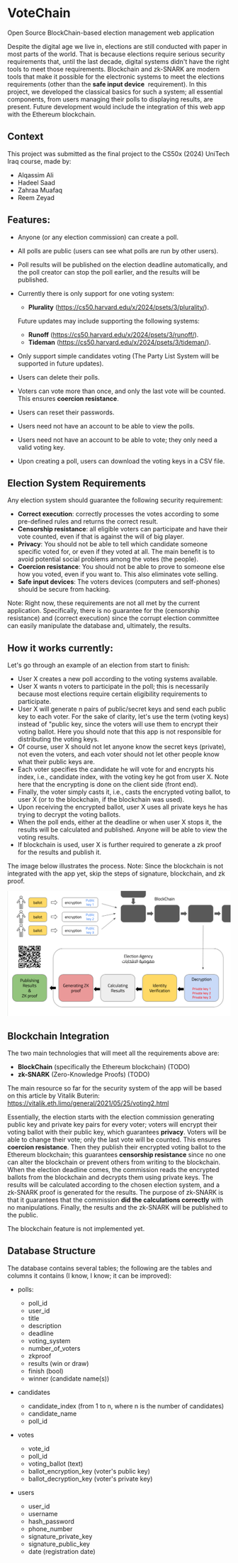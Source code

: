 # VoteChain
Open Source BlockChain-based election management web application

Despite the digital age we live in, elections are still conducted with paper in most parts of the world. That is because elections require serious security requirements that, until the last decade, digital systems didn't have the right tools to meet those requirements. Blockchain and zk-SNARK are modern tools that make it possible for the electronic systems to meet the elections requirements (other than the **safe input device**  requirement). In this project, we developed the classical basics for such a system; all essential components, from users managing their polls to displaying results, are present. Future development would include the integration of this web app with the Ethereum blockchain.

## Context

This project was submitted as the final project to the CS50x (2024) UniTech Iraq course, made by: 
* Alqassim Ali
* Hadeel Saad
* Zahraa Muafaq
* Reem Zeyad

## Features:
* Anyone (or any election commission) can create a poll.
* All polls are public (users can see what polls are run by other users).
* Poll results will be published on the election deadline automatically, and the poll creator can stop the poll earlier, and the results will be published.
* Currently there is only support for one voting system:
    * **Plurality** (https://cs50.harvard.edu/x/2024/psets/3/plurality/).

    Future updates may include supporting the following systems:
    * **Runoff** (https://cs50.harvard.edu/x/2024/psets/3/runoff/).
    * **Tideman** (https://cs50.harvard.edu/x/2024/psets/3/tideman/).
* Only support simple candidates voting (The Party List System will be supported in future updates).   
* Users can delete their polls.
* Voters can vote more than once, and only the last vote will be counted. This ensures **coercion resistance**.
* Users can reset their passwords.
* Users need not have an account to be able to view the polls.
* Users need not have an account to be able to vote; they only need a valid voting key.
* Upon creating a poll, users can download the voting keys in a CSV file. 

## Election System Requirements
Any election system should guarantee the following security requirement:
* **Correct execution**: correctly processes the votes according to some pre-defined rules and returns the correct result.
* **Censorship resistance**: all eligible voters can participate and have their vote counted, even if that is against the will of big player. 
* **Privacy**: You should not be able to tell which candidate someone specific voted for, or even if they voted at all. The main benefit is to avoid potential social problems among the votes (the people).
* **Coercion resistance**: You should not be able to prove to someone else how you voted, even if you want to. This also eliminates vote selling.
* **Safe input devices**: The voters devices (computers and self-phones) should be secure from hacking.

Note: Right now, these requirements are not all met by the current application. Specifically, there is no guarantee for the (censorship resistance) and (correct execution) since the corrupt election committee can easily manipulate the database and, ultimately, the results. 

## How it works currently:

Let's go through an example of an election from start to finish:

* User X creates a new poll according to the voting systems available.
* User X wants n voters to participate in the poll; this is necessarily because most elections require certain eligibility requirements to participate.
* User X will generate n pairs of public/secret keys and send each public key to each voter. For the sake of clarity, let's use the term (voting keys) instead of "public key, since the voters will use them to encrypt their voting ballot. Here you should note that this app is not responsible for distributing the voting keys. 
* Of course, user X should not let anyone know the secret keys (private), not even the voters, and each voter should not let other people know what their public keys are.
* Each voter specifies the candidate he will vote for and encrypts his index, i.e., candidate index, with the voting key he got from user X. Note here that the encrypting is done on the client side (front end).
* Finally, the voter simply casts it, i.e., casts the encrypted voting ballot, to user X (or to the blockchain, if the blockchain was used).
* Upon receiving the encrypted ballot, user X uses all private keys he has trying to decrypt the voting ballots.
* When the poll ends, either at the deadline or when user X stops it, the results will be calculated and published. Anyone will be able to view the voting results.
* If blockchain is used, user X is further required to generate a zk proof for the results and publish it.

The image below illustrates the process. Note: Since the blockchain is not integrated with the app yet, skip the steps of signature, blockchain, and zk proof.

![image](static/images/how%20it%20works%20digram.png)

## Blockchain Integration

The two main technologies that will meet all the requirements above are:
* **BlockChain** (specifically the Ethereum blockchain) (TODO)
* **zk-SNARK** (Zero-Knowledge Proofs) (TODO)

The main resource so far for the security system of the app will be based on this article by Vitalik Buterin: https://vitalik.eth.limo/general/2021/05/25/voting2.html

Essentially, the election starts with the election commission generating public key and private key pairs for every voter; voters will encrypt their voting ballot with their public key, which guarantees **privacy**. Voters will be able to change their vote; only the last vote will be counted. This ensures **coercion resistance**. Then they publish their encrypted voting ballot to the Ethereum blockchain; this guarantees **censorship resistance** since no one can alter the blockchain or prevent others from writing to the blockchain. When the election deadline comes, the commission reads the encrypted ballots from the blockchain and decrypts them using private keys. The results will be calculated according to the chosen election system, and a zk-SNARK proof is generated for the results. The purpose of zk-SNARK is that it guarantees that the commission **did the calculations correctly** with no manipulations. Finally, the results and the zk-SNARK will be published to the public.

The blockchain feature is not implemented yet. 

## Database Structure

The database contains several tables; the following are the tables and columns it contains (I know, I know; it can be improved):

* polls:
    * poll_id
    * user_id
    * title
    * description
    * deadline
    * voting_system
    * number_of_voters
    * zkproof
    * results (win or draw)
    * finish (bool)
    * winner (candidate name(s))

* candidates
    * candidate_index (from 1 to n, where n is the number of candidates)
    * candidate_name
    * poll_id
            
* votes
    * vote_id 
    * poll_id
    * voting_ballot (text)
    * ballot_encryption_key (voter's public key)
    * ballot_decryption_key (voter's private key)

* users
    * user_id 
    * username 
    * hash_password 
    * phone_number 
    * signature_private_key 
    * signature_public_key
    * date (registration date)